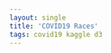 ```yaml
---
layout: single
title: 'COVID19 Races'
tags: covid19 kaggle d3
---
```





<div id="observablehq-dc87fb10"></div>
<script type="module">
import {Runtime, Inspector} from "https://cdn.jsdelivr.net/npm/@observablehq/runtime@4/dist/runtime.js";
import define from "https://api.observablehq.com/@danielcaraway/global-covid19-confirmed-cases.js?v=3";
const inspect = Inspector.into("#observablehq-dc87fb10");
(new Runtime).module(define, name => (name === "chart") && inspect());
</script>